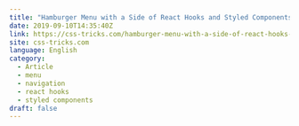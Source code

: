 ```yaml
---
title: "Hamburger Menu with a Side of React Hooks and Styled Components"
date: 2019-09-10T14:35:40Z
link: https://css-tricks.com/hamburger-menu-with-a-side-of-react-hooks-and-styled-components/?utm_medium=RSS&utm_source=news.12bit.vn
site: css-tricks.com
language: English
category:
  - Article
  - menu
  - navigation
  - react hooks
  - styled components
draft: false
---
```


